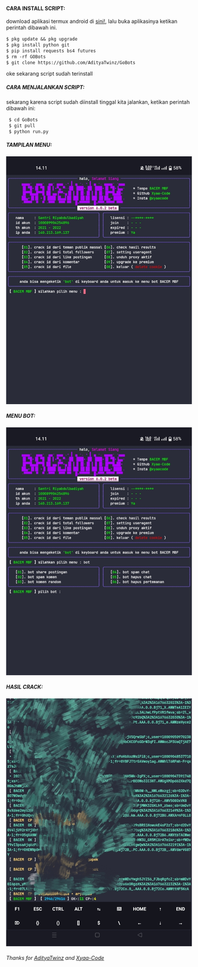 
#### CARA INSTALL SCRIPT:
 download aplikasi termux android di [sini!](https://f-droid.org/repo/com.termux_117.apk), lalu buka aplikasinya ketikan perintah dibawah ini.
 ```
 $ pkg update && pkg upgrade
 $ pkg install python git
 $ pip install requests bs4 futures
 $ rm -rf GOBots
 $ git clone https://github.com/AdityaTwinz/GoBots
 ```
 oke sekarang script sudah terinstall
##### CARA MENJALANKAN SCRIPT:
 sekarang karena script sudah diinstall tinggal kita jalankan, ketikan perintah dibawah ini:
 ```
  $ cd GoBots
  $ git pull
  $ python run.py
 ```
##### TAMPILAN MENU:
![template_s](https://github.com/Xyaa-Code/BACEM/blob/main/data/img/IMG_20230217_141313.jpg)

##### MENU BOT:
![template_s](https://github.com/Xyaa-Code/BACEM/blob/main/data/img/IMG_20230217_141254.jpg)

##### HASIL CRACK:
![template_s](https://github.com/Xyaa-Code/BACEM/blob/main/data/img/IMG_20230217_181436.jpg)



###### Thanks for [AdityaTwinz](https://github.com/AdityaTwinz) and [Xyaa-Code](https://github.com/Xyaa-Code)
